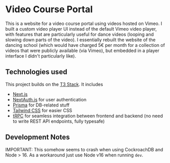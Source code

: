 # Video Course Portal
This is a website for a video course portal using videos hosted on Vimeo. I built a custom video player UI instead of the default Vimeo video player, with features that are particularly useful for dance videos (looping and slowing down parts of the video). I essentially rebuilt the website of the dancing school (which would have charged 5€ per month for a collection of videos that were publicly available (via Vimeo), but embedded in a player interface I didn't particularly like).

## Technologies used
This project builds on the [T3 Stack](https://github.com/t3-oss/create-t3-app). It includes

- [Next.js](https://nextjs.org)
- [NextAuth.js](https://next-auth.js.org) for user authentication
- [Prisma](https://prisma.io) for DB-related stuff
- [Tailwind CSS](https://tailwindcss.com) for easier CSS
- [tRPC](https://trpc.io) for seamless integration between frontend and backend (no need to write REST API endpoints, fully typesafe)

## Development Notes

IMPORTANT: This somehow seems to crash when using CockroachDB and Node > 16. As a workaround just use Node v16 when running `dev`.
